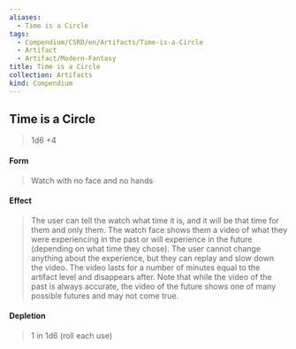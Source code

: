 ```yaml
---
aliases:
  - Time is a Circle
tags:
  - Compendium/CSRD/en/Artifacts/Time-is-a-Circle
  - Artifact
  - Artifact/Modern-Fantasy
title: Time is a Circle
collection: Artifacts
kind: Compendium
---
```

## Time is a Circle

>1d6 +4
#### Form
>Watch with no face and no hands 
#### Effect
>The user can tell the watch what time it is, and it will be that time for them and only them. The watch face shows them a video of what they were experiencing in the past or will experience in the future (depending on what time they chose). The user cannot change anything about the experience, but they can replay and slow down the video. The video lasts for a number of minutes equal to the artifact level and disappears after. Note that while the video of the past is always accurate, the video of the future shows one of many possible futures and may not come true. 

#### Depletion 
>1 in 1d6 (roll each use)

